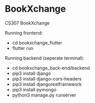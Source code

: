 # BookXchange
CS307 BookXchange


Running frontend:
- cd bookxchange_flutter
- flutter run


Running backend (seperate terminal):
- cd bookxchange_back-end/backend
- pip3 install django
- pip3 install django-cors-headers
- pip3 install djangorestframework
- pip3 install pymongo
- python3 manage.py runserver
